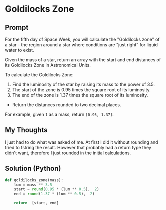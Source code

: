 

#  Goldilocks Zone
## Prompt


For the fifth day of Space Week, you will calculate the "Goldilocks zone" of a star - the region around a star where conditions are "just right" for liquid water to exist.

Given the mass of a star, return an array with the start and end distances of its Goldilocks Zone in Astronomical Units.

To calculate the Goldilocks Zone:

1.  Find the luminosity of the star by raising its mass to the power of 3.5.
2.  The start of the zone is 0.95 times the square root of its luminosity.
3.  The end of the zone is 1.37 times the square root of its luminosity.

-   Return the distances rounded to two decimal places.

For example, given  `1`  as a mass, return  `[0.95, 1.37]`.

## My Thoughts
I just had to do what was asked of me. At first I did it without rounding and tried to fstring the result. However that probably had a return type they didn't want, therefore I just rounded in the initial calculations.

## Solution (Python)
```python
def goldilocks_zone(mass):
	lum = mass ** 3.5
	start = round(0.95 * (lum ** 0.5),  2)
	end = round(1.37 * (lum ** 0.5),  2)

	return  [start, end]
```

